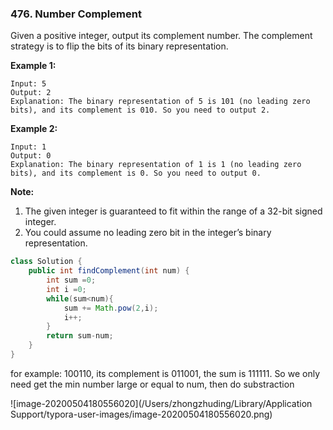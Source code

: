 ### 476. Number Complement

Given a positive integer, output its complement number. The complement strategy is to flip the bits of its binary representation.

 

**Example 1:**

```
Input: 5
Output: 2
Explanation: The binary representation of 5 is 101 (no leading zero bits), and its complement is 010. So you need to output 2.
```

 

**Example 2:**

```
Input: 1
Output: 0
Explanation: The binary representation of 1 is 1 (no leading zero bits), and its complement is 0. So you need to output 0.
```

 

**Note:**

1. The given integer is guaranteed to fit within the range of a 32-bit signed integer.
2. You could assume no leading zero bit in the integer’s binary representation.

~~~java
class Solution {
    public int findComplement(int num) {
        int sum =0;
        int i =0;
        while(sum<num){
            sum += Math.pow(2,i);
            i++;
        }
        return sum-num;
    }
}
~~~

for example:
100110, its complement is 011001, the sum is 111111. So we only need get the min number large or equal to num, then do substraction

![image-20200504180556020](/Users/zhongzhuding/Library/Application Support/typora-user-images/image-20200504180556020.png)

